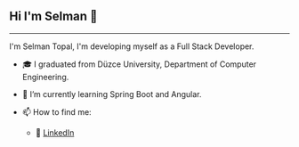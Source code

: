 ## Hi I'm Selman 👋
___

I'm Selman Topal, I'm developing myself as a Full Stack Developer.


- 🎓 I graduated from Düzce University, Department of Computer Engineering.
- 👀 I’m currently learning Spring Boot and Angular.

- 📫 How to find me: 
     - :office: [LinkedIn](https://www.linkedin.com/in/selmantopal/) 

